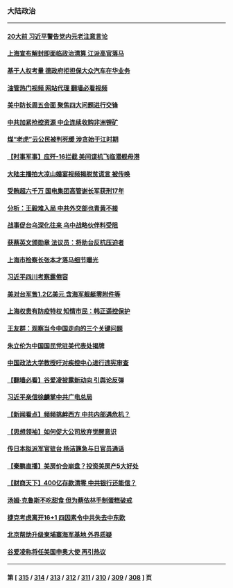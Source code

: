 ### 大陆政治
---
#### [20大前 习近平警告党内元老注意言论](../../pages/ncid277/n13755205.md?06100045) 
#### [上海宣布解封即面临政治清算 江派高官落马](../../pages/ncid277/n13755851.md?06100045) 
#### [基于人权考量 德政府拒担保大众汽车在华业务](../../pages/ncid277/n13755883.md?06100045) 
#### [油管热门视频 网站代理 翻墙必看视频](http://209.222.30.114:81/youtube.html?06100045)
#### [美中防长周五会面 聚焦四大问题进行交锋](../../pages/ncid277/n13755758.md?06100045) 
#### [中共加紧抢控资源 中企连续收购非洲锂矿](../../pages/ncid277/n13755910.md?06100045) 
#### [煤“老虎”云公民被判死缓 涉贪始于江时期](../../pages/ncid277/n13755852.md?06100045) 
#### [【时事军事】应歼-16拦截 美间谍机飞临潜舰母港](../../pages/ncid277/n13755530.md?06100045) 
#### [大陆主播拍大凉山婚宴视频揭脱贫谎言 被传唤](../../pages/ncid277/n13755710.md?06100045) 
#### [受贿超六千万 国电集团高管谢长军获刑17年](../../pages/ncid277/n13755477.md?06100045) 
#### [分析：王毅难入局 中共外交部也青黄不接](../../pages/ncid277/n13755714.md?06100045) 
#### [战事促台乌深化往来 乌中战略伙伴料受阻](../../pages/ncid277/n13755697.md?06100045) 
#### [获蔡英文颁勋章 法议员：将助台反抗压迫者](../../pages/ncid277/n13755626.md?06100045) 
#### [上海市检察长张本才落马细节曝光](../../pages/ncid277/n13755657.md?06100045) 
#### [习近平四川考察露倦容](../../pages/ncid277/n13755577.md?06100045) 
#### [美对台军售1.2亿美元 含海军舰艇零附件等](../../pages/ncid277/n13755533.md?06100045) 
#### [上海权贵有防疫特权 知情市民：韩正遥控保护](../../pages/ncid277/n13755514.md?06100045) 
#### [王友群：观察当今中国走向的三个关键问题](../../pages/ncid277/n13755428.md?06100045) 
#### [朱立伦为中国国民党驻美代表处揭牌](../../pages/ncid277/n13755453.md?06100045) 
#### [中国政法大学教授吁对疾控中心进行违宪审查](../../pages/ncid277/n13755348.md?06100045) 
#### [【翻墙必看】谷爱凌披露新动向 引舆论反弹](../../pages/ncid277/n13755406.md?06100045) 
#### [习近平亲信徐麟掌中共广电总局](../../pages/ncid277/n13755380.md?06100045) 
#### [【新闻看点】频频挑衅西方 中共内部遇危机？](../../pages/ncid277/n13755017.md?06100045) 
#### [【思想领袖】如何促大公司放弃觉醒意识](../../pages/ncid277/n13723724.md?06100045) 
#### [传日本拟派军官驻台 杨洁篪急与日官员通话](../../pages/ncid277/n13755097.md?06100045) 
#### [【秦鹏直播】美房价会崩盘？投资美房产5大好处](../../pages/ncid277/n13755237.md?06100045) 
#### [【财商天下】400亿存款清零 中共银行还能信？](../../pages/ncid277/n13755217.md?06100045) 
#### [汤姆‧克鲁斯不吃甜食 但为蔡依林手制蛋糕破戒](../../pages/ncid277/n13755173.md?06100045) 
#### [捷克考虑离开16+1 四因素令中共失去中东欧](../../pages/ncid277/n13755204.md?06100045) 
#### [北京帮助升级柬埔寨海军基地 外界质疑](../../pages/ncid277/n13755167.md?06100045) 
#### [谷爱凌称将任美国申奥大使 再引热议](../../pages/ncid277/n13755181.md?06100045) 

---
#### 第 [ [315](./315.md?06100045) / [314](./314.md?06100045) / [313](./313.md?06100045) / [312](./312.md?06100045) / [311](./311.md?06100045) / [310](./310.md?06100045) / [309](./309.md?06100045) / [308](./308.md?06100045) ] 页
